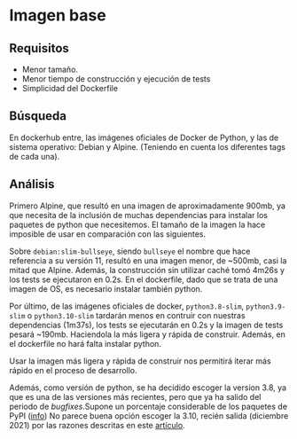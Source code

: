 # Imagen base

## Requisitos

- Menor tamaño.
- Menor tiempo de construcción y ejecución de tests
- Simplicidad del Dockerfile

## Búsqueda 

En dockerhub entre, las imágenes oficiales de Docker de Python, y las de sistema operativo: Debian y Alpine. (Teniendo en cuenta los diferentes tags de cada una).

## Análisis

Primero Alpine, que resultó en una imagen de aproximadamente 900mb, ya que necesita de la inclusión de muchas dependencias para instalar los paquetes de python que necesitemos. El tamaño de la imagen la hace imposible de usar en comparación con las siguientes.

Sobre `debian:slim-bullseye`, siendo `bullseye` el nombre que hace referencia a su versión 11, resultó en una imagen menor, de ~500mb, casi la mitad que Alpine. Además, la construcción sin utilizar caché tomó 4m26s y los tests se ejecutaron en 0.2s. En el dockerfile, dado que se trata de una imagen de OS, es necesario instalar también python.

Por último, de las imágenes oficiales de docker, `python3.8-slim`, `python3.9-slim` o `python3.10-slim` tardarán menos en contruir con nuestras dependencias (1m37s), los tests se ejecutarán en 0.2s y la imagen de tests pesará ~190mb. Haciendola la más ligera y rápida de construir. Además, en el dockerfile no hará falta instalar python.

Usar la imagen más ligera y rápida de construir nos permitirá iterar más rápido en el proceso de desarrollo.

Además, como versión de python, se ha decidido escoger la version 3.8, ya que es una de las versiones más recientes, pero que ya ha salido del periodo de _bugfixes_.Supone un porcentaje considerable de los paquetes de PyPI ([info](https://github.com/hugovk/pypi-tools)) No parece buena opción escoger la 3.10, recién salida (diciembre 2021) por las razones descritas en este [artículo](https://pythonspeed.com/articles/switch-python-3.10/).
